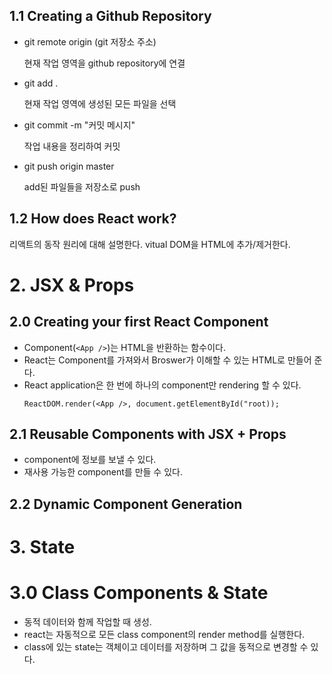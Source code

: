 ## 1.1 Creating a Github Repository

- git remote origin (git 저장소 주소)

  현재 작업 영역을 github repository에 연결

- git add .

  현재 작업 영역에 생성된 모든 파일을 선택

- git commit -m "커밋 메시지"

  작업 내용을 정리하여 커밋

- git push origin master

  add된 파일들을 저장소로 push

## 1.2 How does React work?

<!-- 아래의 내용은 추가적으로 공부하고 수정하고 난 뒤 push -->

리액트의 동작 원리에 대해 설명한다.
vitual DOM을 HTML에 추가/제거한다.

# 2. JSX & Props

## 2.0 Creating your first React Component

- Component(`<App />`)는 HTML을 반환하는 함수이다.
- React는 Component를 가져와서 Broswer가 이해할 수 있는 HTML로 만들어 준다.
- React application은 한 번에 하나의 component만 rendering 할 수 있다.
  ```
  ReactDOM.render(<App />, document.getElementById("root));
  ```

## 2.1 Reusable Components with JSX + Props

- component에 정보를 보낼 수 있다.
- 재사용 가능한 component를 만들 수 있다.

## 2.2 Dynamic Component Generation

# 3. State

# 3.0 Class Components & State

- 동적 데이터와 함께 작업할 때 생성.
- react는 자동적으로 모든 class component의 render method를 실행한다.
- class에 있는 state는 객체이고 데이터를 저장하며 그 값을 동적으로 변경할 수 있다.
